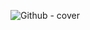 ![Github - cover](https://user-images.githubusercontent.com/48633090/200831875-dd586695-55f9-460f-b5af-1fb5d36df4a3.png)
